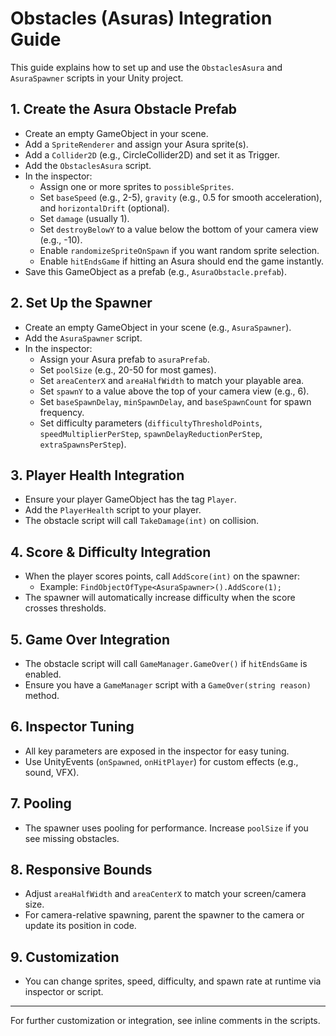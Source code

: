 # Obstacles (Asuras) Integration Guide

This guide explains how to set up and use the `ObstaclesAsura` and `AsuraSpawner` scripts in your Unity project.

## 1. Create the Asura Obstacle Prefab
- Create an empty GameObject in your scene.
- Add a `SpriteRenderer` and assign your Asura sprite(s).
- Add a `Collider2D` (e.g., CircleCollider2D) and set it as Trigger.
- Add the `ObstaclesAsura` script.
- In the inspector:
  - Assign one or more sprites to `possibleSprites`.
  - Set `baseSpeed` (e.g., 2-5), `gravity` (e.g., 0.5 for smooth acceleration), and `horizontalDrift` (optional).
  - Set `damage` (usually 1).
  - Set `destroyBelowY` to a value below the bottom of your camera view (e.g., -10).
  - Enable `randomizeSpriteOnSpawn` if you want random sprite selection.
  - Enable `hitEndsGame` if hitting an Asura should end the game instantly.
- Save this GameObject as a prefab (e.g., `AsuraObstacle.prefab`).

## 2. Set Up the Spawner
- Create an empty GameObject in your scene (e.g., `AsuraSpawner`).
- Add the `AsuraSpawner` script.
- In the inspector:
  - Assign your Asura prefab to `asuraPrefab`.
  - Set `poolSize` (e.g., 20-50 for most games).
  - Set `areaCenterX` and `areaHalfWidth` to match your playable area.
  - Set `spawnY` to a value above the top of your camera view (e.g., 6).
  - Set `baseSpawnDelay`, `minSpawnDelay`, and `baseSpawnCount` for spawn frequency.
  - Set difficulty parameters (`difficultyThresholdPoints`, `speedMultiplierPerStep`, `spawnDelayReductionPerStep`, `extraSpawnsPerStep`).

## 3. Player Health Integration
- Ensure your player GameObject has the tag `Player`.
- Add the `PlayerHealth` script to your player.
- The obstacle script will call `TakeDamage(int)` on collision.

## 4. Score & Difficulty Integration
- When the player scores points, call `AddScore(int)` on the spawner:
  - Example: `FindObjectOfType<AsuraSpawner>().AddScore(1);`
- The spawner will automatically increase difficulty when the score crosses thresholds.

## 5. Game Over Integration
- The obstacle script will call `GameManager.GameOver()` if `hitEndsGame` is enabled.
- Ensure you have a `GameManager` script with a `GameOver(string reason)` method.

## 6. Inspector Tuning
- All key parameters are exposed in the inspector for easy tuning.
- Use UnityEvents (`onSpawned`, `onHitPlayer`) for custom effects (e.g., sound, VFX).

## 7. Pooling
- The spawner uses pooling for performance. Increase `poolSize` if you see missing obstacles.

## 8. Responsive Bounds
- Adjust `areaHalfWidth` and `areaCenterX` to match your screen/camera size.
- For camera-relative spawning, parent the spawner to the camera or update its position in code.

## 9. Customization
- You can change sprites, speed, difficulty, and spawn rate at runtime via inspector or script.

---
For further customization or integration, see inline comments in the scripts.
